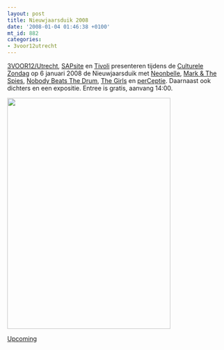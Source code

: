 ```yaml
---
layout: post
title: Nieuwjaarsduik 2008
date: '2008-01-04 01:46:38 +0100'
mt_id: 882
categories:
- 3voor12utrecht
---
```

<a href="http://3voor12.vpro.nl/utrecht">3VOOR12/Utrecht</a>, <a href="http://www.sapsite.nl/">SAPsite</a> en <a href="http://www.tivoli.nl/">Tivoli</a> presenteren tijdens de <a href="http://www.culturelezondagen.nl/">Culturele Zondag</a> op 6 januari 2008 de Nieuwjaarsduik met <a href="http://www.neonbelle.com/">Neonbelle</a>, <a href="http://www.markandthespies.nl/">Mark &amp; The Spies</a>, <a href="http://www.nobodybeatsthedrum.com/">Nobody Beats The Drum</a>, <a href="http://www.the-girls.nl/">The Girls</a> en <a href="http://www.perc.nl/">perCeptie</a>. Daarnaast ook dichters en een expositie. Entree is gratis, aanvang 14:00.

<img src="http://www.3voor12utrecht.nl/img/nieuwjaarsduik08klein.jpg" width="375" height="530" />

<a href="http://upcoming.yahoo.com/event/388675/">Upcoming</a>
